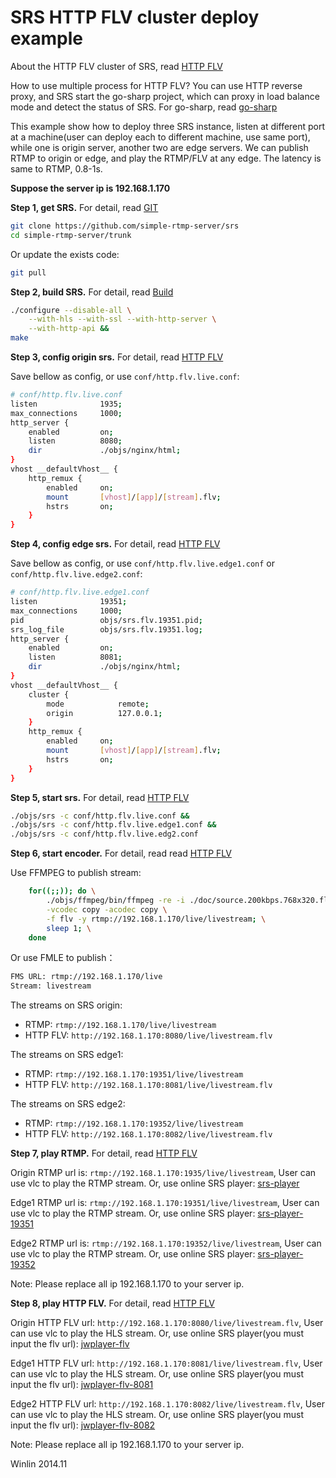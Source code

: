 # SRS HTTP FLV cluster deploy example

About the HTTP FLV cluster of SRS, read [HTTP FLV](v2_EN_DeliveryHttpStream#about-http-flv)

How to use multiple process for HTTP FLV? You can use HTTP reverse proxy, and SRS start the go-sharp project, which can proxy in load balance mode and detect the status of SRS. For go-sharp, read [go-sharp][go-sharp]

This example show how to deploy three SRS instance, listen at different port at a machine(user can deploy each to different machine, use same port), while one is origin server, another two are edge servers. We can publish RTMP to origin or edge, and play the RTMP/FLV at any edge. The latency is same to RTMP, 0.8-1s.

<strong>Suppose the server ip is 192.168.1.170</strong>

<strong>Step 1, get SRS.</strong> For detail, read [GIT](v1_EN_Git)

```bash
git clone https://github.com/simple-rtmp-server/srs
cd simple-rtmp-server/trunk
```

Or update the exists code:

```bash
git pull
```

<strong>Step 2, build SRS.</strong> For detail, read [Build](v2_EN_Build)

```bash
./configure --disable-all \
    --with-hls --with-ssl --with-http-server \
    --with-http-api && 
make
```

<strong>Step 3, config origin srs.</strong> For detail, read [HTTP FLV](v2_EN_DeliveryHttpStream)

Save bellow as config, or use `conf/http.flv.live.conf`:

```bash
# conf/http.flv.live.conf
listen              1935;
max_connections     1000;
http_server {
    enabled         on;
    listen          8080;
    dir             ./objs/nginx/html;
}
vhost __defaultVhost__ {
    http_remux {
        enabled     on;
        mount       [vhost]/[app]/[stream].flv;
        hstrs       on;
    }
}
```

<strong>Step 4, config edge srs.</strong> For detail, read [HTTP FLV](v2_EN_DeliveryHttpStream)

Save bellow as config, or use `conf/http.flv.live.edge1.conf` or `conf/http.flv.live.edge2.conf`:

```bash
# conf/http.flv.live.edge1.conf
listen              19351;
max_connections     1000;
pid                 objs/srs.flv.19351.pid;
srs_log_file        objs/srs.flv.19351.log;
http_server {
    enabled         on;
    listen          8081;
    dir             ./objs/nginx/html;
}
vhost __defaultVhost__ {
    cluster {
        mode            remote;
        origin          127.0.0.1;
    }
    http_remux {
        enabled     on;
        mount       [vhost]/[app]/[stream].flv;
        hstrs       on;
    }
}
```

<strong>Step 5, start srs.</strong> For detail, read [HTTP FLV](v2_EN_DeliveryHttpStream)

```bash
./objs/srs -c conf/http.flv.live.conf &&
./objs/srs -c conf/http.flv.live.edge1.conf &&
./objs/srs -c conf/http.flv.live.edg2.conf
```

<strong>Step 6, start encoder.</strong> For detail, read read [HTTP FLV](v2_EN_DeliveryHttpStream)

Use FFMPEG to publish stream:

```bash
    for((;;)); do \
        ./objs/ffmpeg/bin/ffmpeg -re -i ./doc/source.200kbps.768x320.flv \
        -vcodec copy -acodec copy \
        -f flv -y rtmp://192.168.1.170/live/livestream; \
        sleep 1; \
    done
```

Or use FMLE to publish：

```bash
FMS URL: rtmp://192.168.1.170/live
Stream: livestream
```

The streams on SRS origin:
* RTMP: `rtmp://192.168.1.170/live/livestream`
* HTTP FLV: `http://192.168.1.170:8080/live/livestream.flv`

The streams on SRS edge1:
* RTMP: `rtmp://192.168.1.170:19351/live/livestream`
* HTTP FLV: `http://192.168.1.170:8081/live/livestream.flv`

The streams on SRS edge2:
* RTMP: `rtmp://192.168.1.170:19352/live/livestream`
* HTTP FLV: `http://192.168.1.170:8082/live/livestream.flv`

<strong>Step 7, play RTMP.</strong> For detail, read [HTTP FLV](v2_EN_DeliveryHttpStream)

Origin RTMP url is: `rtmp://192.168.1.170:1935/live/livestream`, User can use vlc to play the RTMP stream. Or, use online SRS player: [srs-player][srs-player]

Edge1 RTMP url is: `rtmp://192.168.1.170:19351/live/livestream`, User can use vlc to play the RTMP stream. Or, use online SRS player: [srs-player-19351][srs-player-19351]

Edge2 RTMP url is: `rtmp://192.168.1.170:19352/live/livestream`, User can use vlc to play the RTMP stream. Or, use online SRS player: [srs-player-19352][srs-player-19352]

Note: Please replace all ip 192.168.1.170 to your server ip.

<strong>Step 8, play HTTP FLV.</strong> For detail, read [HTTP FLV](v2_EN_DeliveryHttpStream)

Origin HTTP FLV url: `http://192.168.1.170:8080/live/livestream.flv`, User can use vlc to play the HLS stream. Or, use online SRS player(you must input the flv url): [jwplayer-flv][jwplayer-flv]

Edge1 HTTP FLV url: `http://192.168.1.170:8081/live/livestream.flv`, User can use vlc to play the HLS stream. Or, use online SRS player(you must input the flv url): [jwplayer-flv-8081][jwplayer-flv-8081]

Edge2 HTTP FLV url: `http://192.168.1.170:8082/live/livestream.flv`, User can use vlc to play the HLS stream. Or, use online SRS player(you must input the flv url): [jwplayer-flv-8082][jwplayer-flv-8082]

Note: Please replace all ip 192.168.1.170 to your server ip.

Winlin 2014.11

[nginx]: http://192.168.1.170:8080/nginx.html
[srs-player]: http://winlinvip.github.io/srs.release/trunk/research/players/srs_player.html?vhost=__defaultVhost__&autostart=true&server=192.168.1.170&app=live&stream=livestream&port=1935
[srs-player-19350]: http://winlinvip.github.io/srs.release/trunk/research/players/srs_player.html?vhost=__defaultVhost__&autostart=true&server=192.168.1.170&app=live&stream=livestream&port=19350
[srs-player-19351]: http://winlinvip.github.io/srs.release/trunk/research/players/srs_player.html?vhost=__defaultVhost__&autostart=true&server=192.168.1.170&app=live&stream=livestream&port=19351
[srs-player-19352]: http://winlinvip.github.io/srs.release/trunk/research/players/srs_player.html?vhost=__defaultVhost__&autostart=true&server=192.168.1.170&app=live&stream=livestream&port=19352
[srs-player-ff]: http://winlinvip.github.io/srs.release/trunk/research/players/srs_player.html?vhost=__defaultVhost__&autostart=true&server=192.168.1.170&app=live&stream=livestream_ff
[jwplayer]: http://winlinvip.github.io/srs.release/trunk/research/players/jwplayer6.html?vhost=__defaultVhost__&hls_autostart=true&server=192.168.1.170&app=live&stream=livestream&hls_port=8080
[jwplayer-ff]: http://winlinvip.github.io/srs.release/trunk/research/players/jwplayer6.html?vhost=__defaultVhost__&hls_autostart=true&server=192.168.1.170&app=live&stream=livestream_ff&hls_port=8080
[jwplayer-flv]: http://www.ossrs.net/players/jwplayer6.html?vhost=192.168.1.170&stream=livestream.flv&server=192.168.1.170&port=1935&hls_autostart=true
[jwplayer-flv-8081]: http://www.ossrs.net/players/jwplayer6.html?vhost=192.168.1.170&stream=livestream.flv&server=192.168.1.170&port=1935&hls_port=8081&hls_autostart=true
[jwplayer-flv-8082]: http://www.ossrs.net/players/jwplayer6.html?vhost=192.168.1.170&stream=livestream.flv&server=192.168.1.170&port=1935&hls_port=8082&hls_autostart=true
[go-sharp]: https://github.com/simple-rtmp-server/go-sharp

